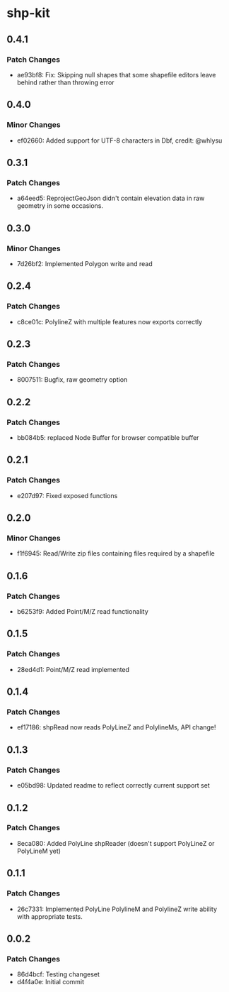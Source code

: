 # shp-kit

## 0.4.1

### Patch Changes

- ae93bf8: Fix: Skipping null shapes that some shapefile editors leave behind rather than throwing error

## 0.4.0

### Minor Changes

- ef02660: Added support for UTF-8 characters in Dbf, credit: @whlysu

## 0.3.1

### Patch Changes

- a64eed5: ReprojectGeoJson didn't contain elevation data in raw geometry in some occasions.

## 0.3.0

### Minor Changes

- 7d26bf2: Implemented Polygon write and read

## 0.2.4

### Patch Changes

- c8ce01c: PolylineZ with multiple features now exports correctly

## 0.2.3

### Patch Changes

- 8007511: Bugfix, raw geometry option

## 0.2.2

### Patch Changes

- bb084b5: replaced Node Buffer for browser compatible buffer

## 0.2.1

### Patch Changes

- e207d97: Fixed exposed functions

## 0.2.0

### Minor Changes

- f1f6945: Read/Write zip files containing files required by a shapefile

## 0.1.6

### Patch Changes

- b6253f9: Added Point/M/Z read functionality

## 0.1.5

### Patch Changes

- 28ed4d1: Point/M/Z read implemented

## 0.1.4

### Patch Changes

- ef17186: shpRead now reads PolyLineZ and PolylineMs, API change!

## 0.1.3

### Patch Changes

- e05bd98: Updated readme to reflect correctly current support set

## 0.1.2

### Patch Changes

- 8eca080: Added PolyLine shpReader (doesn't support PolyLineZ or PolyLineM yet)

## 0.1.1

### Patch Changes

- 26c7331: Implemented PolyLine PolylineM and PolylineZ write ability with appropriate tests.

## 0.0.2

### Patch Changes

- 86d4bcf: Testing changeset
- d4f4a0e: Initial commit
